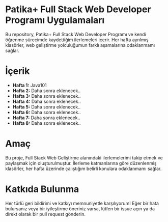 # Patika+ Full Stack Web Developer Programı Uygulamaları

Bu repository, Patika+ Full Stack Web Developer Programı ve kendi öğrenme sürecimde kaydettiğim ilerlemeleri içerir.
Her hafta ayrılmış klasörler, web geliştirme yolculuğumun farklı aşamalarına odaklanmamı sağlar.

# İçerik
- **Hafta 1:** Java101
- **Hafta 2:** Daha sonra eklenecek..
- **Hafta 3:** Daha sonra eklenecek..
- **Hafta 4:** Daha sonra eklenecek..
- **Hafta 5:** Daha sonra eklenecek..
- **Hafta 6:** Daha sonra eklenecek..
- **Hafta 7:** Daha sonra eklenecek..
- **Hafta 8:** Daha sonra eklenecek..

# Amaç
Bu proje, Full Stack Web Geliştirme alanındaki ilerlemelerimi takip etmek ve paylaşmak için oluşturulmuştur. İlerleme katmanlarına göre düzenlenmiş klasörler, her hafta üzerinde çalıştığım belirli konulara odaklanmamı sağlar.

# Katkıda Bulunma
Her türlü geri bildirimi ve katkıyı memnuniyetle karşılıyorum! Eğer bir hata bulursanız veya bir iyileştirme öneriniz varsa, lütfen bir issue açın ya da direkt olarak bir pull request gönderin.
